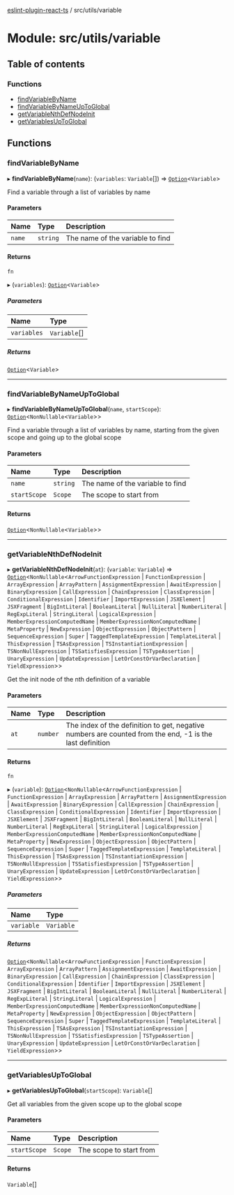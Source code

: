 [eslint-plugin-react-ts](../README.md) / src/utils/variable

# Module: src/utils/variable

## Table of contents

### Functions

- [findVariableByName](src_utils_variable.md#findvariablebyname)
- [findVariableByNameUpToGlobal](src_utils_variable.md#findvariablebynameuptoglobal)
- [getVariableNthDefNodeInit](src_utils_variable.md#getvariablenthdefnodeinit)
- [getVariablesUpToGlobal](src_utils_variable.md#getvariablesuptoglobal)

## Functions

### findVariableByName

▸ **findVariableByName**(`name`): (`variables`: `Variable`[]) => [`Option`](src_lib_primitives.O.md#option)<`Variable`\>

Find a variable through a list of variables by name

#### Parameters

| Name | Type | Description |
| :------ | :------ | :------ |
| `name` | `string` | The name of the variable to find |

#### Returns

`fn`

▸ (`variables`): [`Option`](src_lib_primitives.O.md#option)<`Variable`\>

##### Parameters

| Name | Type |
| :------ | :------ |
| `variables` | `Variable`[] |

##### Returns

[`Option`](src_lib_primitives.O.md#option)<`Variable`\>

___

### findVariableByNameUpToGlobal

▸ **findVariableByNameUpToGlobal**(`name`, `startScope`): [`Option`](src_lib_primitives.O.md#option)<`NonNullable`<`Variable`\>\>

Find a variable through a list of variables by name, starting from the given scope and going up to the global scope

#### Parameters

| Name | Type | Description |
| :------ | :------ | :------ |
| `name` | `string` | The name of the variable to find |
| `startScope` | `Scope` | The scope to start from |

#### Returns

[`Option`](src_lib_primitives.O.md#option)<`NonNullable`<`Variable`\>\>

___

### getVariableNthDefNodeInit

▸ **getVariableNthDefNodeInit**(`at`): (`variable`: `Variable`) => [`Option`](src_lib_primitives.O.md#option)<`NonNullable`<`ArrowFunctionExpression` \| `FunctionExpression` \| `ArrayExpression` \| `ArrayPattern` \| `AssignmentExpression` \| `AwaitExpression` \| `BinaryExpression` \| `CallExpression` \| `ChainExpression` \| `ClassExpression` \| `ConditionalExpression` \| `Identifier` \| `ImportExpression` \| `JSXElement` \| `JSXFragment` \| `BigIntLiteral` \| `BooleanLiteral` \| `NullLiteral` \| `NumberLiteral` \| `RegExpLiteral` \| `StringLiteral` \| `LogicalExpression` \| `MemberExpressionComputedName` \| `MemberExpressionNonComputedName` \| `MetaProperty` \| `NewExpression` \| `ObjectExpression` \| `ObjectPattern` \| `SequenceExpression` \| `Super` \| `TaggedTemplateExpression` \| `TemplateLiteral` \| `ThisExpression` \| `TSAsExpression` \| `TSInstantiationExpression` \| `TSNonNullExpression` \| `TSSatisfiesExpression` \| `TSTypeAssertion` \| `UnaryExpression` \| `UpdateExpression` \| `LetOrConstOrVarDeclaration` \| `YieldExpression`\>\>

Get the init node of the nth definition of a variable

#### Parameters

| Name | Type | Description |
| :------ | :------ | :------ |
| `at` | `number` | The index of the definition to get, negative numbers are counted from the end, -1 is the last definition |

#### Returns

`fn`

▸ (`variable`): [`Option`](src_lib_primitives.O.md#option)<`NonNullable`<`ArrowFunctionExpression` \| `FunctionExpression` \| `ArrayExpression` \| `ArrayPattern` \| `AssignmentExpression` \| `AwaitExpression` \| `BinaryExpression` \| `CallExpression` \| `ChainExpression` \| `ClassExpression` \| `ConditionalExpression` \| `Identifier` \| `ImportExpression` \| `JSXElement` \| `JSXFragment` \| `BigIntLiteral` \| `BooleanLiteral` \| `NullLiteral` \| `NumberLiteral` \| `RegExpLiteral` \| `StringLiteral` \| `LogicalExpression` \| `MemberExpressionComputedName` \| `MemberExpressionNonComputedName` \| `MetaProperty` \| `NewExpression` \| `ObjectExpression` \| `ObjectPattern` \| `SequenceExpression` \| `Super` \| `TaggedTemplateExpression` \| `TemplateLiteral` \| `ThisExpression` \| `TSAsExpression` \| `TSInstantiationExpression` \| `TSNonNullExpression` \| `TSSatisfiesExpression` \| `TSTypeAssertion` \| `UnaryExpression` \| `UpdateExpression` \| `LetOrConstOrVarDeclaration` \| `YieldExpression`\>\>

##### Parameters

| Name | Type |
| :------ | :------ |
| `variable` | `Variable` |

##### Returns

[`Option`](src_lib_primitives.O.md#option)<`NonNullable`<`ArrowFunctionExpression` \| `FunctionExpression` \| `ArrayExpression` \| `ArrayPattern` \| `AssignmentExpression` \| `AwaitExpression` \| `BinaryExpression` \| `CallExpression` \| `ChainExpression` \| `ClassExpression` \| `ConditionalExpression` \| `Identifier` \| `ImportExpression` \| `JSXElement` \| `JSXFragment` \| `BigIntLiteral` \| `BooleanLiteral` \| `NullLiteral` \| `NumberLiteral` \| `RegExpLiteral` \| `StringLiteral` \| `LogicalExpression` \| `MemberExpressionComputedName` \| `MemberExpressionNonComputedName` \| `MetaProperty` \| `NewExpression` \| `ObjectExpression` \| `ObjectPattern` \| `SequenceExpression` \| `Super` \| `TaggedTemplateExpression` \| `TemplateLiteral` \| `ThisExpression` \| `TSAsExpression` \| `TSInstantiationExpression` \| `TSNonNullExpression` \| `TSSatisfiesExpression` \| `TSTypeAssertion` \| `UnaryExpression` \| `UpdateExpression` \| `LetOrConstOrVarDeclaration` \| `YieldExpression`\>\>

___

### getVariablesUpToGlobal

▸ **getVariablesUpToGlobal**(`startScope`): `Variable`[]

Get all variables from the given scope up to the global scope

#### Parameters

| Name | Type | Description |
| :------ | :------ | :------ |
| `startScope` | `Scope` | The scope to start from |

#### Returns

`Variable`[]
